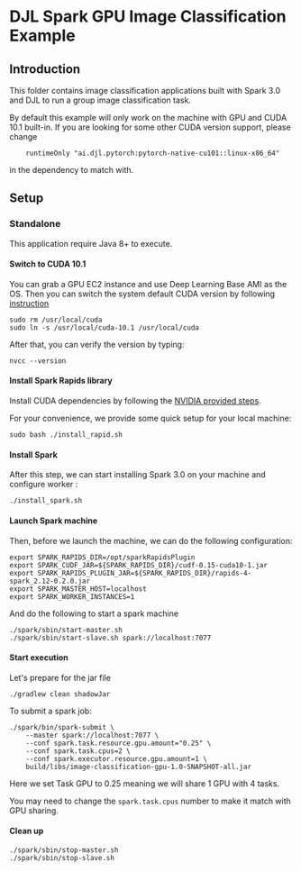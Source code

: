 # DJL Spark GPU Image Classification Example

## Introduction
This folder contains image classification applications built with Spark 3.0 and DJL to run a group image classification task.

By default this example will only work on the machine with GPU and CUDA 10.1 built-in.
If you are looking for some other CUDA version support, please change 

```
    runtimeOnly "ai.djl.pytorch:pytorch-native-cu101::linux-x86_64"
```
in the dependency to match with.

## Setup

### Standalone

This application require Java 8+ to execute.

#### Switch to CUDA 10.1

You can grab a GPU EC2 instance and use Deep Learning Base AMI as the OS. Then you can switch the system default CUDA version by following [instruction](https://docs.aws.amazon.com/dlami/latest/devguide/tutorial-base.html)

```
sudo rm /usr/local/cuda
sudo ln -s /usr/local/cuda-10.1 /usr/local/cuda
```

After that, you can verify the version by typing:

```
nvcc --version
```

#### Install Spark Rapids library

Install CUDA dependencies by following the [NVIDIA provided steps](https://nvidia.github.io/spark-rapids/docs/get-started/getting-started-on-prem.html#spark-standalone-cluster).

For your convenience, we provide some quick setup for your local machine:

```
sudo bash ./install_rapid.sh
```

#### Install Spark

After this step, we can start installing Spark 3.0 on your machine and configure worker :

```
./install_spark.sh
```

#### Launch Spark machine

Then, before we launch the machine, we can do the following configuration:
```
export SPARK_RAPIDS_DIR=/opt/sparkRapidsPlugin
export SPARK_CUDF_JAR=${SPARK_RAPIDS_DIR}/cudf-0.15-cuda10-1.jar
export SPARK_RAPIDS_PLUGIN_JAR=${SPARK_RAPIDS_DIR}/rapids-4-spark_2.12-0.2.0.jar
export SPARK_MASTER_HOST=localhost
export SPARK_WORKER_INSTANCES=1
```

And do the following to start a spark machine

```
./spark/sbin/start-master.sh
./spark/sbin/start-slave.sh spark://localhost:7077
```

#### Start execution

Let's prepare for the jar file
```
./gradlew clean shadowJar
```

To submit a spark job:

```
./spark/bin/spark-submit \
    --master spark://localhost:7077 \
    --conf spark.task.resource.gpu.amount="0.25" \
    --conf spark.task.cpus=2 \
    --conf spark.executor.resource.gpu.amount=1 \
    build/libs/image-classification-gpu-1.0-SNAPSHOT-all.jar
```

Here we set Task GPU to 0.25 meaning we will share 1 GPU with 4 tasks.

You may need to change the `spark.task.cpus` number to make it match with GPU sharing.

#### Clean up

```
./spark/sbin/stop-master.sh
./spark/sbin/stop-slave.sh
```
